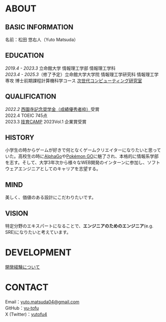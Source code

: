<!-- ---
layout: default
title: top
--- -->

# ABOUT
## BASIC INFORMATION
名前：松田 悠右人（Yuto Matsuda）

## EDUCATION
*2019.4 - 2023.3* 立命館大学 情報理工学部 情報理工学科  
*2023.4 - 2025.3*（修了予定）立命館大学大学院 情報理工学研究科 情報理工学専攻 博士前期課程計算機科学コース [次世代コンピューティング研究室](http://www.ngc.is.ritsumei.ac.jp/)

## QUALIFICATION
*2022.2* [西園寺記念奨学金（成績優秀者枠）](https://www.ritsumei.ac.jp/scholarship/curriculum/)受賞  
2022.4 TOEIC 745点  
2023.3 [技育CAMP](https://talent.supporterz.jp/geekcamp/) 2023Vol.1 企業賞受賞

## HISTORY
小学生の時からゲームが好きで何となくゲームクリエイターになりたいと思っていた。高校生の時に[AlphaGo](https://ja.wikipedia.org/wiki/AlphaGo)や[Pokémon GO](https://ja.wikipedia.org/wiki/Pok%C3%A9mon_GO)に魅了され、本格的に情報系学部を志す。そして、大学3年次から様々なWEB開発のインターンに参加し、ソフトウェアエンジニアとしてのキャリアを志望する。
## MIND
美しく、価値のある設計にこだわりたいです。
## VISION
特定分野のエキスパートになることで、**エンジニアのためのエンジニア**(e.g. SRE)になりたいと考えています。

<!-- # SKILLS -->
# DEVELOPMENT
[開発経験について](development/)

# CONTACT
Email：yuto.matsuda04@gmail.com  
GitHub：[yu-tofu](https://github.com/yu-tofu/)  
X (Twitter)：[yutofu4](https://twitter.com/yutofu4)
